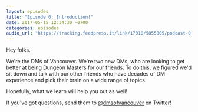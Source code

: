 ```yaml
---
layout: episodes
title: "Episode 0: Introduction!"
date: 2017-05-15 12:34:30 -0700
categories: episodes
audio_url: "https://tracking.feedpress.it/link/17010/5855805/podcast-0-introduction.mp3"
---
```


Hey folks.

We're the DMs of Vancouver. We're two new DMs, who are looking to get better at being Dungeon Masters for our friends. To do this, we figured we'd sit down and talk with our other friends who have decades of DM experience and pick their brain on a wide range of topics.

Hopefully, what we learn will help you out as well!

If you've got questions, send them
to [@dmsofvancouver](https://twitter.com/dmsofvancouver) on Twitter!
